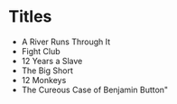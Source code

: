 # Titles

- A River Runs Through It
- Fight Club
- 12 Years a Slave
- The Big Short
- 12 Monkeys
- The Cureous Case of Benjamin Button"
